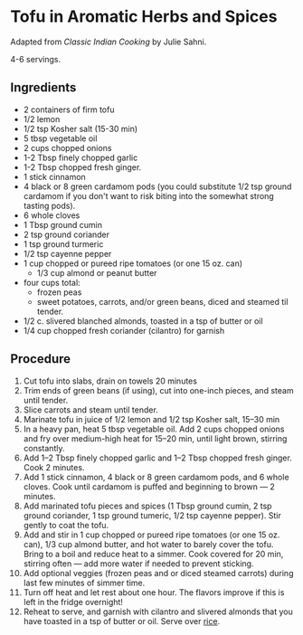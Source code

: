 # Tofu in Aromatic Herbs and Spices

Adapted from _Classic Indian Cooking_ by Julie Sahni.

4-6 servings.

## Ingredients

- 2 containers of firm tofu
- 1/2 lemon
- 1/2 tsp Kosher salt (15-30 min) 
- 5 tbsp vegetable oil 
- 2 cups chopped onions 
- 1-2 Tbsp finely chopped garlic 
- 1-2 Tbsp chopped fresh ginger. 
- 1 stick cinnamon 
- 4 black or 8 green cardamom pods (you could substitute 1/2 tsp ground
  cardamom if you don't want to risk biting into the somewhat strong tasting
  pods).
- 6 whole cloves
- 1 Tbsp ground cumin
- 2 tsp ground coriander
- 1 tsp ground turmeric 
- 1/2 tsp cayenne pepper 
- 1 cup chopped or pureed ripe tomatoes (or one 15 oz. can) 
  - 1/3 cup almond or peanut butter
- four cups total:
  - frozen peas
  - sweet potatoes, carrots, and/or green beans, diced and steamed til tender.
- 1/2 c. slivered blanched almonds, toasted in a tsp of butter or oil
- 1/4 cup chopped fresh coriander (cilantro) for garnish

## Procedure

1. Cut tofu into slabs, drain on towels 20 minutes
1. Trim ends of green beans (if using), cut into one-inch pieces, and steam
   until tender.
1. Slice carrots and steam until tender.
1. Marinate tofu in juice of 1/2 lemon and 1/2 tsp Kosher salt, 15–30 min
1. In a heavy pan, heat 5 tbsp vegetable oil. Add 2 cups chopped onions and fry
   over medium-high heat for 15–20 min, until light brown, stirring constantly.
1. Add 1–2 Tbsp finely chopped garlic and 1–2 Tbsp chopped fresh ginger. Cook 2
   minutes.
1. Add 1 stick cinnamon, 4 black or 8 green cardamom pods, and 6 whole cloves.
   Cook until cardamom is puffed and beginning to brown — 2 minutes.
1. Add marinated tofu pieces and spices (1 Tbsp ground cumin, 2 tsp ground
   coriander, 1 tsp ground tumeric, 1/2 tsp cayenne pepper). Stir gently to
   coat the tofu.
1. Add and stir in 1 cup chopped or pureed ripe tomatoes (or one 15 oz. can),
   1/3 cup almond butter, and hot water to barely cover the tofu. Bring
   to a boil and reduce heat to a simmer. Cook covered for 20 min, stirring
   often — add more water if needed to prevent sticking.
1. Add optional veggies (frozen peas and or diced steamed carrots) during last
   few minutes of simmer time. 
1. Turn off heat and let rest about one hour. The flavors improve if this is
   left in the fridge overnight!
1. Reheat to serve, and garnish with cilantro and slivered almonds that you
   have toasted in a tsp of butter or oil. Serve over [rice].

[rice]: brown-rice.md

